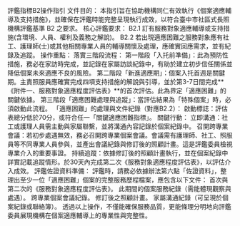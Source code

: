 評鑑指標B2操作指引
文件目的：
本指引旨在協助機構同仁有效執行《個案適應輔導及支持措施》，並確保在評鑑時能完整呈現執行成效，以符合臺中市社區式長照機構評鑑基準 B2 之要求。
核心評鑑要求：
B2.1 訂有服務對象適應輔導或支持措施(含環境、人員、權利及義務之解說)。
B2.2 若出現適應困難之服務對象應有社工、護理師(士)或其他相關專業人員的輔導關懷及處理，應確實回應需求，並有紀錄及追蹤。
操作重點：
落實三階段流程：
第一階段「入托前準備」：此為預防性措施，務必在家訪時完成，並記錄在家屬訪談紀錄中，有助於建立初步信任關係並降低個案未來適應不良的風險。
第二階段「新進適應期」：個案入托首週是關鍵期。主責照服員應確實完成四項支持措施的解說與引導，並於第3-7日間完成**《附件一、服務對象適應程度評估表》**的首次評估。此為界定「適應困難」的關鍵依據。
第三階段「適應困難處理與追蹤」：當評估結果為「特殊個案」時，必須啟動此流程。
「適應困難」的處理與文件紀錄（對應B2.2）：
啟動標誌：評估表總分低於70分，或符合任一「關鍵適應困難指標」。
關鍵行動：
立即溝通：社工或護理人員需主動與家屬聯繫，並將溝通內容記錄於個案紀錄中。
召開跨專業會議：若初步處遇無效，務必召開跨專業個案會議。會議需有護理師、社工、照服員等不同專業人員參與，並產出會議紀錄與修訂後的照顧計畫。這是評鑑委員檢視專業介入的重要事證。
持續追蹤：依據修訂後的照顧計畫執行，並在個案紀錄中詳實記載追蹤情形。於30天內完成第二次《服務對象適應程度評估表》，以評估介入成效。
評鑑佐證資料準備：評鑑時，請務必依據辦法第六點「佐證資料」，整理出至少一位「適應困難」個案的完整服務歷程檔案，應包含以下文件：
首次與第二次的《服務對象適應程度評估表》。
此期間的個案服務紀錄（需能體現觀察與處遇）。
跨專業個案會議紀錄。
修訂後之照顧計畫。
家屬溝通紀錄（可呈現於個案紀錄或聯絡簿）。
透過以上操作，不僅能確保服務品質，更能條理分明地向評鑑委員展現機構在個案適應輔導上的專業性與完整性。